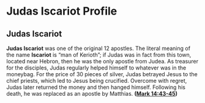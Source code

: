 # Judas Iscariot Profile

## Judas Iscariot

**Judas Iscariot** was one of the original 12 apostles. The literal meaning of the name **Iscariot** is “man of Kerioth”; if Judas was in fact from this town, located near Hebron, then he was the only apostle from Judea. As treasurer for the disciples, Judas regularly helped himself to whatever was in the moneybag. For the price of 30 pieces of silver, Judas betrayed Jesus to the chief priests, which led to Jesus being crucified. Overcome with regret, Judas later returned the money and then hanged himself. Following his death, he was replaced as an apostle by Matthias. **([Mark 14:43-45](https://www.esv.org/Mark+14%3A43%E2%80%9345/))**

